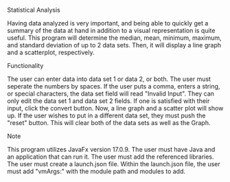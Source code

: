 Statistical Analysis

Having data analyzed is very important, and being able to quickly get a summary of the data at hand in addition to a visual representation is quite useful. This program will determine the median, mean, minimum, maximum, and standard deviation of up to 2 data sets. Then, it will display a line graph and a scatterplot, respectively.

Functionality

The user can enter data into data set 1 or data 2, or both. The user must seperate the numbers by spaces. If the user puts a comma, enters a string, or special characters, the data set field will read "Invalid Input". They can only edit the data set 1 and data set 2 fields. If one is satisfied with their input, click the convert button. Now, a line graph and a scatter plot will show up. If the user wishes to put in a different data set, they must push the "reset" button. This will clear both of the data sets as well as the Graph.

Note

This program utilizes JavaFx version 17.0.9. The user must have Java and an application that can run it. The user must add the referenced libraries. The user must create a launch.json file. Within the launch.json file, the user must add "vmArgs:" with the module path and modules to add.
